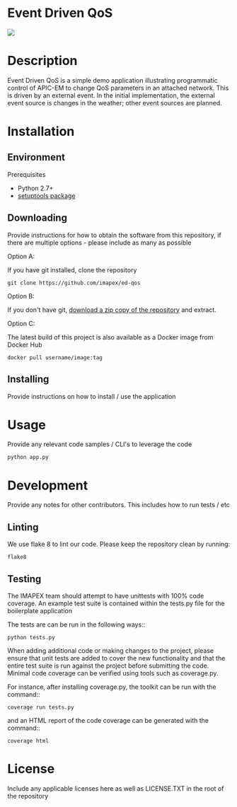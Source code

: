 # Event Driven QoS

[![](https://images.microbadger.com/badges/version/sluzynsk/ed-qos.svg)](http://microbadger.com/images/sluzynsk/ed-qos "Get your own version badge on microbadger.com")

# Description

Event Driven QoS is a simple demo application illustrating programmatic control
of APIC-EM to change QoS parameters in an attached network. This is driven by
an external event. In the initial implementation, the external event source is
changes in the weather; other event sources are planned.


# Installation

## Environment

Prerequisites

* Python 2.7+
* [setuptools package](https://pypi.python.org/pypi/setuptools)

## Downloading

Provide instructions for how to obtain the software from this repository, if there are multiple options - please include
as many as possible

Option A:

If you have git installed, clone the repository

    git clone https://github.com/imapex/ed-qos

Option B:

If you don't have git, [download a zip copy of the repository](https://github.com/imapex/ed-qos/archive/master.zip)
and extract.

Option C:

The latest build of this project is also available as a Docker image from Docker Hub

    docker pull username/image:tag

## Installing

Provide instructions on how to install / use the application

# Usage

Provide any relevant code samples / CLI's to leverage the code

    python app.py


# Development

Provide any notes for other contributors.  This includes how to run tests / etc


## Linting

We use flake 8 to lint our code. Please keep the repository clean by running:

    flake8

## Testing

The IMAPEX team should attempt to have unittests with  100% code coverage. An example test suite is contained
within the tests.py file for the boilerplate application

The tests are can be run in the following ways::

    python tests.py


When adding additional code or making changes to the project, please ensure that unit tests are added to cover the
new functionality and that the entire test suite is run against the project before submitting the code.
Minimal code coverage can be verified using tools such as coverage.py.

For instance, after installing coverage.py, the toolkit can be run with the command::

    coverage run tests.py

and an HTML report of the code coverage can be generated with the command::

    coverage html


# License

Include any applicable licenses here as well as LICENSE.TXT in the root of the repository
